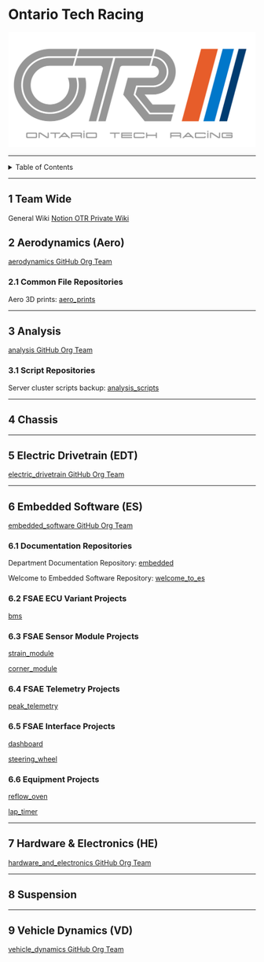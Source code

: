 # Ontario Tech Racing

![OTR Logo.png](..%2FOTR%20Logo.png)

---

<details markdown="1">
  <summary>Table of Contents</summary>

- [1 Team Wide](#1-team-wide)
- [2 Aerodynamics (Aero)](#2-aerodynamics-aero)
    - [2.1 Common File Repositories](#21-common-file-repositories)
- [3 Analysis](#3-analysis)
    - [3.1 Script Repositories](#31-script-repositories)
- [4 Chassis](#4-chassis)
- [5 Electric Drivetrain (EDT)](#5-electric-drivetrain-edt)
- [6 Embedded Software (ES)](#6-embedded-software-es)
    - [6.1 Documentation Repositories](#61-documentation-repositories)
    - [6.2 FSAE ECU Variant Projects](#62-fsae-ecu-variant-projects)
    - [6.3 FSAE Sensor Module Projects](#63-fsae-sensor-module-projects)
    - [6.4 FSAE Telemetry Projects](#64-fsae-telemetry-projects)
    - [6.5 FSAE Interface Projects](#65-fsae-interface-projects)
    - [6.6 Equipment Projects](#66-equipment-projects)
- [7 Hardware & Electronics (HE)](#7-hardware--electronics-he)
- [8 Suspension](#8-suspension)
- [9 Vehicle Dynamics (VD)](#9-vehicle-dynamics-vd)

</details>

---

## 1 Team Wide

General
Wiki [Notion OTR Private Wiki](https://www.notion.so/ontariotechracingprivate/OTR-Private-Wiki-681e80485517464c8953e94a28a4f522)

## 2 Aerodynamics (Aero)

[aerodynamics GitHub Org Team](https://github.com/orgs/OntarioTechRacing/teams/aerodynamics)

### 2.1 Common File Repositories

Aero 3D prints: [aero_prints](https://github.com/OntarioTechRacing/aero_prints)

---

## 3 Analysis

[analysis GitHub Org Team](https://github.com/orgs/OntarioTechRacing/teams/analysis)

### 3.1 Script Repositories

Server cluster scripts
backup: [analysis_scripts](https://github.com/OntarioTechRacing/analysis_scripts)

---

## 4 Chassis

---

## 5 Electric Drivetrain (EDT)

[electric_drivetrain GitHub Org Team](https://github.com/orgs/OntarioTechRacing/teams/electric_drivetrain)

---

## 6 Embedded Software (ES)

[embedded_software GitHub Org Team](https://github.com/orgs/OntarioTechRacing/teams/embedded_software)

### 6.1 Documentation Repositories

Department Documentation
Repository: [embedded](https://github.com/OntarioTechRacing/embedded)

Welcome to Embedded Software
Repository: [welcome_to_es](https://github.com/OntarioTechRacing/welcome_to_es)

### 6.2 FSAE ECU Variant Projects

[bms](https://github.com/OntarioTechRacing/bms)

### 6.3 FSAE Sensor Module Projects

[strain_module](https://github.com/OntarioTechRacing/strain_module)

[corner_module](https://github.com/OntarioTechRacing/corner_module)

### 6.4 FSAE Telemetry Projects

[peak_telemetry](https://github.com/OntarioTechRacing/peak_telemetry)

### 6.5 FSAE Interface Projects

[dashboard](https://github.com/OntarioTechRacing/dashboard)

[steering_wheel](https://github.com/OntarioTechRacing/steering_wheel)

### 6.6 Equipment Projects

[reflow_oven](https://github.com/OntarioTechRacing/reflow_oven)

[lap_timer](https://github.com/OntarioTechRacing/lap_timer)

---

## 7 Hardware & Electronics (HE)

[hardware_and_electronics GitHub Org Team](https://github.com/orgs/OntarioTechRacing/teams/hardware_and_electronics)

---

## 8 Suspension

---

## 9 Vehicle Dynamics (VD)

[vehicle_dynamics GitHub Org Team](https://github.com/orgs/OntarioTechRacing/teams/vehicle_dynamics)
